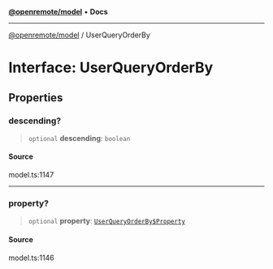 [**@openremote/model**](../README.md) • **Docs**

***

[@openremote/model](../globals.md) / UserQueryOrderBy

# Interface: UserQueryOrderBy

## Properties

### descending?

> `optional` **descending**: `boolean`

#### Source

model.ts:1147

***

### property?

> `optional` **property**: [`UserQueryOrderBy$Property`](../enumerations/UserQueryOrderBy$Property.md)

#### Source

model.ts:1146

